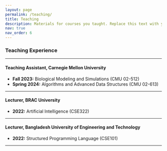 ```yaml
---
layout: page
permalink: /teaching/
title: Teaching
description: Materials for courses you taught. Replace this text with your description.
nav: true
nav_order: 6
---
```

### Teaching Experience

---
#### Teaching Assistant, Carnegie Mellon University

- **Fall 2023:** Biological Modeling and Simulations (CMU 02-512)
- **Spring 2024:** Algorithms and Advanced Data Structures (CMU 02-613)

---

#### Lecturer, BRAC University

 - **2022:** Artificial Intelligence (CSE322)
   
---

#### Lecturer, Bangladesh University of Engineering and Technology

 - **2022:** Structured Programming Language (CSE101)

---



